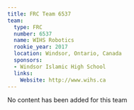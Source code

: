 ```yaml
---
title: FRC Team 6537
team:
  type: FRC
  number: 6537
  name: WIHS Robotics
  rookie_year: 2017
  location: Windsor, Ontario, Canada
  sponsors:
  - Windsor Islamic High School
  links:
    Website: http://www.wihs.ca
---
```


No content has been added for this team
